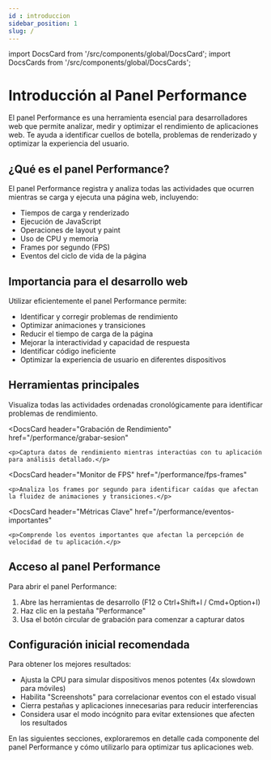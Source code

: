```yaml
---
id : introduccion
sidebar_position: 1
slug: /
---
```


import DocsCard from '/src/components/global/DocsCard';
import DocsCards from '/src/components/global/DocsCards';

# Introducción al Panel Performance

El panel Performance es una herramienta esencial para desarrolladores web que permite analizar, medir y optimizar el rendimiento de aplicaciones web. Te ayuda a identificar cuellos de botella, problemas de renderizado y optimizar la experiencia del usuario.

## ¿Qué es el panel Performance?

El panel Performance registra y analiza todas las actividades que ocurren mientras se carga y ejecuta una página web, incluyendo:

- Tiempos de carga y renderizado
- Ejecución de JavaScript
- Operaciones de layout y paint
- Uso de CPU y memoria
- Frames por segundo (FPS)
- Eventos del ciclo de vida de la página

## Importancia para el desarrollo web

Utilizar eficientemente el panel Performance permite:

- Identificar y corregir problemas de rendimiento
- Optimizar animaciones y transiciones
- Reducir el tiempo de carga de la página
- Mejorar la interactividad y capacidad de respuesta
- Identificar código ineficiente
- Optimizar la experiencia de usuario en diferentes dispositivos

## Herramientas principales

<DocsCards>
  <DocsCard
    header="Timeline/Cascada"
    href="/performance/analizar-timeline"
  >
    <p>Visualiza todas las actividades ordenadas cronológicamente para identificar problemas de rendimiento.</p>
  </DocsCard>
  
  <DocsCard
    header="Grabación de Rendimiento"
    href="/performance/grabar-sesion"
  >
    <p>Captura datos de rendimiento mientras interactúas con tu aplicación para análisis detallado.</p>
  </DocsCard>
  
  <DocsCard
    header="Monitor de FPS"
    href="/performance/fps-frames"
  >
    <p>Analiza los frames por segundo para identificar caídas que afectan la fluidez de animaciones y transiciones.</p>
  </DocsCard>
  
  <DocsCard
    header="Métricas Clave"
    href="/performance/eventos-importantes"
  >
    <p>Comprende los eventos importantes que afectan la percepción de velocidad de tu aplicación.</p>
  </DocsCard>
</DocsCards>

## Acceso al panel Performance

Para abrir el panel Performance:

1. Abre las herramientas de desarrollo (F12 o Ctrl+Shift+I / Cmd+Option+I)
2. Haz clic en la pestaña "Performance"
3. Usa el botón circular de grabación para comenzar a capturar datos

## Configuración inicial recomendada

Para obtener los mejores resultados:

- Ajusta la CPU para simular dispositivos menos potentes (4x slowdown para móviles)
- Habilita "Screenshots" para correlacionar eventos con el estado visual
- Cierra pestañas y aplicaciones innecesarias para reducir interferencias
- Considera usar el modo incógnito para evitar extensiones que afecten los resultados

En las siguientes secciones, exploraremos en detalle cada componente del panel Performance y cómo utilizarlo para optimizar tus aplicaciones web.
